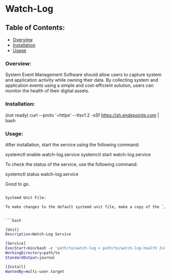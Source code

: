 


# Watch-Log

## Table of Contents:

- [Overview](#overview)
- [Installation](#installation)
- [Usage](#usage)

### Overview:
System Event Management Software should allow users to capture system and application activity while owning their data. By collecting system and application events using a simple and cost-efficient solution, users can monitor the health of their digital assets.

### Installation:
(not ready) curl --proto '=https' --tlsv1.2 -sSf https://sh.endepointe.com | bash

### Usage:
After installation, start the service using the following command:

systemctl enable watch-log.service
systemctl start watch-log.service

To check the status of the service, use the following command:

systemctl status watch-log.service

Good to go.

```bash

Systemd Unit File:

To make changes to the default systemd unit file, make a copy of the `/etc/systemd/system/watch-log.service` file. The following is an example of the default systemd unit file for a service that runs the watch-log service:


```bash

[Unit]
Description=Watch-Log Service

[Service]
ExecStart=bin/bash -c 'path/to/watch-log > path/to/watch-log-health 2>&1'
WorkingDirectory=path/to
StandardOutput=journal

[Install]
WantedBy=multi-user.target
```
